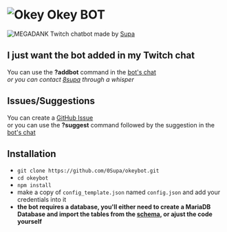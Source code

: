 # ![Okey](https://cdn.frankerfacez.com/emoticon/275054/1) Okey BOT

![MEGADANK](https://cdn.frankerfacez.com/emoticon/239630/1) Twitch chatbot made by [Supa](https://www.twitch.tv/8supa)

## I just want the bot added in my Twitch chat

You can use the **?addbot** command in the [bot's chat](https://www.twitch.tv/popout/okey_bot/chat)  
_or you can contact [8supa](https://www.twitch.tv/8supa) through a whisper_

## Issues/Suggestions

You can create a [GitHub Issue](https://github.com/0Supa/okeybot/issues)  
or you can use the **?suggest** command followed by the suggestion in the [bot's chat](https://www.twitch.tv/popout/okey_bot/chat)

## Installation

- `git clone https://github.com/0Supa/okeybot.git`
- `cd okeybot`
- `npm install`
- make a copy of `config_template.json` named `config.json` and add your credentials into it
- **the bot requires a database, you'll either need to create a MariaDB Database and import the tables from the [schema](schema.sql), or ajust the code yourself**
